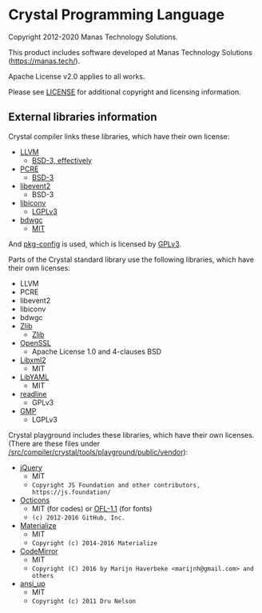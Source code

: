 # Crystal Programming Language

Copyright 2012-2020 Manas Technology Solutions.

This product includes software developed at Manas Technology Solutions (<https://manas.tech/>).

Apache License v2.0 applies to all works.

Please see [LICENSE](/LICENSE) for additional copyright and licensing information.

## External libraries information

Crystal compiler links these libraries, which have their own license:

  * [LLVM](http://llvm.org/)
    - [BSD-3, effectively](http://releases.llvm.org/2.8/LICENSE.TXT)
  * [PCRE](http://pcre.org/)
    - [BSD-3](https://opensource.org/licenses/BSD-3-Clause)
  * [libevent2](http://libevent.org/)
    - BSD-3
  * [libiconv](https://www.gnu.org/software/libiconv/)
    - [LGPLv3](https://www.gnu.org/licenses/lgpl-3.0.en.html)
  * [bdwgc](http://www.hboehm.info/gc/)
    - [MIT](https://opensource.org/licenses/MIT)

And [pkg-config](https://www.freedesktop.org/wiki/Software/pkg-config/) is used, which is licensed by [GPLv3](https://www.gnu.org/licenses/gpl-3.0.en.html).

Parts of the Crystal standard library use the following libraries, which have their own licenses:

  * LLVM
  * PCRE
  * libevent2
  * libiconv
  * bdwgc
  * [Zlib](http://www.zlib.net/)
    - [Zlib](https://opensource.org/licenses/Zlib)
  * [OpenSSL](https://www.openssl.org/)
    - Apache License 1.0 and 4-clauses BSD
  * [Libxml2](http://xmlsoft.org/)
    - MIT
  * [LibYAML](http://pyyaml.org/wiki/LibYAML)
    - MIT
  * [readline](https://cnswww.cns.cwru.edu/php/chet/readline/rltop.html)
    - GPLv3
  * [GMP](https://gmplib.org/)
    - LGPLv3

Crystal playground includes these libraries, which have their own licenses.
(There are these files under [/src/compiler/crystal/tools/playground/public/vendor](/src/compiler/crystal/tools/playground/public/vendor)):

   * [jQuery](https://jquery.com/)
     - MIT
     - `Copyright JS Foundation and other contributors, https://js.foundation/`
   * [Octicons](https://octicons.github.com/)
     - MIT (for codes) or [OFL-1.1](https://opensource.org/licenses/OFL-1.1) (for fonts)
     - `(c) 2012-2016 GitHub, Inc.`
   * [Materialize](http://materializecss.com/)
     - MIT
     - `Copyright (c) 2014-2016 Materialize`
   * [CodeMirror](https://codemirror.net/)
     - MIT
     - `Copyright (C) 2016 by Marijn Haverbeke <marijnh@gmail.com> and others`
   * [ansi\_up](https://github.com/drudru/ansi\_up)
     - MIT
     - `Copyright (c) 2011 Dru Nelson`
